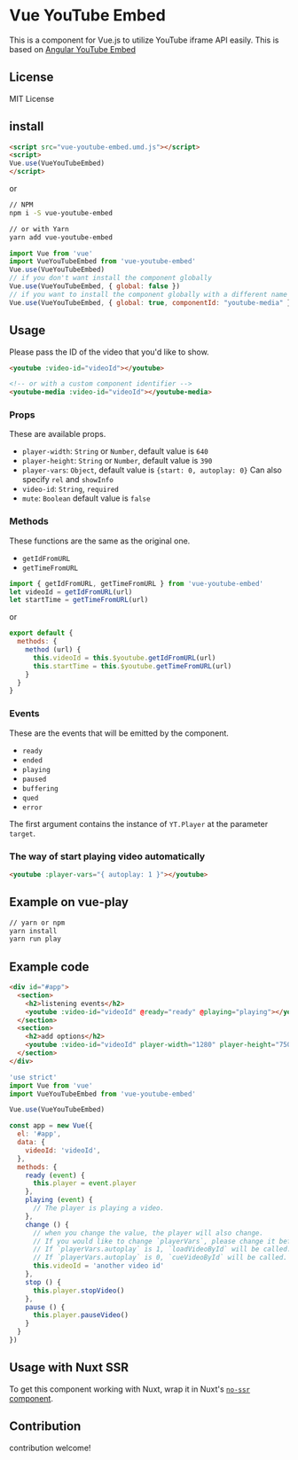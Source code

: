 # Vue YouTube Embed

This is a component for Vue.js to utilize YouTube iframe API easily.
This is based on [Angular YouTube Embed](http://brandly.github.io/angular-youtube-embed/)

## License

MIT License

## install

```html
<script src="vue-youtube-embed.umd.js"></script>
<script>
Vue.use(VueYouTubeEmbed)
</script>
```

or

```bash
// NPM
npm i -S vue-youtube-embed

// or with Yarn
yarn add vue-youtube-embed
```

```js
import Vue from 'vue'
import VueYouTubeEmbed from 'vue-youtube-embed'
Vue.use(VueYouTubeEmbed)
// if you don't want install the component globally
Vue.use(VueYouTubeEmbed, { global: false })
// if you want to install the component globally with a different name
Vue.use(VueYouTubeEmbed, { global: true, componentId: "youtube-media" })
```

## Usage

Please pass the ID of the video that you'd like to show.

```html
<youtube :video-id="videoId"></youtube>

<!-- or with a custom component identifier -->
<youtube-media :video-id="videoId"></youtube-media>
```

### Props

These are available props.

* `player-width`: `String` or `Number`, default value is `640`
* `player-height`: `String` or `Number`, default value is `390`
* `player-vars`: `Object`, default value is `{start: 0, autoplay: 0}` Can also specify `rel` and `showInfo`
* `video-id`: `String`, `required`
* `mute`: `Boolean` default value is `false`

### Methods

These functions are the same as the original one.

* `getIdFromURL`
* `getTimeFromURL`

```js
import { getIdFromURL, getTimeFromURL } from 'vue-youtube-embed'
let videoId = getIdFromURL(url)
let startTime = getTimeFromURL(url)
```

or

```js
export default {
  methods: {
    method (url) {
      this.videoId = this.$youtube.getIdFromURL(url)
      this.startTime = this.$youtube.getTimeFromURL(url)
    }
  }
}
```

### Events

These are the events that will be emitted by the component.

* `ready`
* `ended`
* `playing`
* `paused`
* `buffering`
* `qued`
* `error`

The first argument contains the instance of `YT.Player` at the parameter `target`.

### The way of start playing video automatically

```html
<youtube :player-vars="{ autoplay: 1 }"></youtube>
```

## Example on vue-play

```bash
// yarn or npm
yarn install
yarn run play
```

## Example code

```html
<div id="#app">
  <section>
    <h2>listening events</h2>
    <youtube :video-id="videoId" @ready="ready" @playing="playing"></youtube>
  </section>
  <section>
    <h2>add options</h2>
    <youtube :video-id="videoId" player-width="1280" player-height="750" :player-vars="{autoplay: 1}"></youtube>
  </section>
</div>
```

```js
'use strict'
import Vue from 'vue'
import VueYouTubeEmbed from 'vue-youtube-embed'

Vue.use(VueYouTubeEmbed)

const app = new Vue({
  el: '#app',
  data: {
    videoId: 'videoId',
  },
  methods: {
    ready (event) {
      this.player = event.player
    },
    playing (event) {
      // The player is playing a video.
    },
    change () {
      // when you change the value, the player will also change.
      // If you would like to change `playerVars`, please change it before you change `videoId`.
      // If `playerVars.autoplay` is 1, `loadVideoById` will be called.
      // If `playerVars.autoplay` is 0, `cueVideoById` will be called.
      this.videoId = 'another video id'
    },
    stop () {
      this.player.stopVideo()
    },
    pause () {
      this.player.pauseVideo()
    }
  }
})
```

## Usage with Nuxt SSR

To get this component working with Nuxt, wrap it in Nuxt's [`no-ssr` component](https://nuxtjs.org/api/components-no-ssr/).

## Contribution

contribution welcome!
